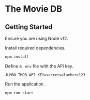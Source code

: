 # The Movie DB

## Getting Started

Ensure you are using Node v12.

Install required dependencies.

```bash
npm install
```

Define a `.env` file with the API key.

```
JUMBO_TMDB_API_KEY=secretvaluehere123
```

Run the application.

```bash
npm run start
```
